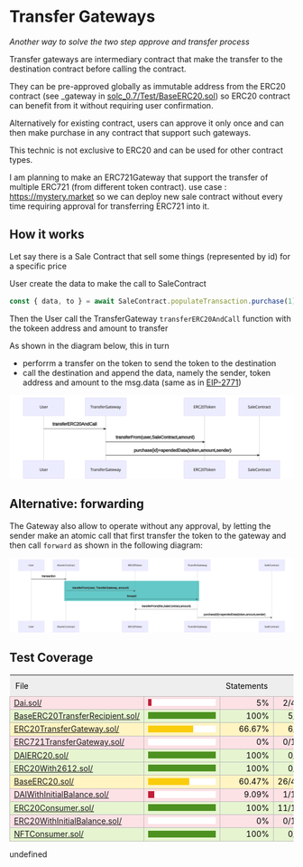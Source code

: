 # Transfer Gateways

_Another way to solve the two step approve and transfer process_

Transfer gateways are intermediary contract that make the transfer to the destination contract before calling the contract.

They can be pre-approved globally as immutable address from the ERC20 contract (see \_gateway in [solc_0.7/Test/BaseERC20.sol](solc_0.7/Test/BaseERC20.sol)) so ERC20 contract can benefit from it without requiring user confirmation.

Alternatively for existing contract, users can approve it only once and can then make purchase in any contract that support such gateways.

This technic is not exclusive to ERC20 and can be used for other contract types.

I am planning to make an ERC721Gateway that support the transfer of multiple ERC721 (from different token contract). use case : https://mystery.market so we can deploy new sale contract without every time requiring approval for transferring ERC721 into it.

## How it works

Let say there is a Sale Contract that sell some things (represented by id) for a specific price

User create the data to make the call to SaleContract

```js
const { data, to } = await SaleContract.populateTransaction.purchase(1);
```

Then the User call the TransferGateway `transferERC20AndCall` function with the tokeen address and amount to transfer

As shown in the diagram below, this in turn

- perforrm a transfer on the token to send the token to the destination
- call the destination and append the data, namely the sender, token address and amount to the msg.data (same as in [EIP-2771](https://eips.ethereum.org/EIPS/eip-2771))

![Diagram](diagram_transferERC20AndCall.svg)

<!--
```
sequenceDiagram
	User->>TransferGateway:transferERC20AndCall
    TransferGateway->>ERC20Token: transferFrom(user,SaleContract,amount)
	TransferGateway->>SaleContract: purchase(id)+apendedData(token,amount,sender)
```
-->

## Alternative: forwarding

The Gateway also allow to operate without any approval, by letting the sender make an atomic call that first transfer the token to the gateway and then call `forward` as shown in the following diagram:

![Diagram](diagram_forward.svg)

<!--
```
sequenceDiagram
	User->>AtomicContract:transaction
    rect rgb(100, 200, 200)
    AtomicContract->>ERC20Token: transferFrom(user, TransferGateway, amount)
    AtomicContract->>TransferGateway:forward
    end
    TransferGateway->>ERC20Token: transferFrom(this,SaleContract,amount)
	TransferGateway->>SaleContract: purchase(id)+apendedData(token,amount,sender)
```
-->
<!--BEGIN_TEST_COVERAGE_SUMMARY-->

## Test Coverage

<table style="border-collapse: collapse;width: 100%; text-align: right;" >
<thead>
<tr style="border-bottom: 1px solid #bbb;">
   <th style="background: #eeeeee; color: black; text-align: left; font-weight: normal; white-space: nowrap; padding: 10px;" data-col="file" data-fmt="html" data-html="true" class="file">File</th>
   <th style="background: #eeeeee; color: black; text-align: left; font-weight: normal; white-space: nowrap; padding: 10px;" data-col="pic" data-type="number" data-fmt="html" data-html="true" class="pic"></th>
   <th style="background: #eeeeee; color: black; text-align: left; font-weight: normal; white-space: nowrap; padding: 10px;" data-col="statements" data-type="number" data-fmt="pct" class="pct">Statements</th>
   <th style="background: #eeeeee; color: black; text-align: left; font-weight: normal; white-space: nowrap; padding: 10px;" data-col="statements_raw" data-type="number" data-fmt="html" class="abs"></th>
   <th style="background: #eeeeee; color: black; text-align: left; font-weight: normal; white-space: nowrap; padding: 10px;" data-col="branches" data-type="number" data-fmt="pct" class="pct">Branches</th>
   <th style="background: #eeeeee; color: black; text-align: left; font-weight: normal; white-space: nowrap; padding: 10px;" data-col="branches_raw" data-type="number" data-fmt="html" class="abs"></th>
   <th style="background: #eeeeee; color: black; text-align: left; font-weight: normal; white-space: nowrap; padding: 10px;" data-col="functions" data-type="number" data-fmt="pct" class="pct">Functions</th>
   <th style="background: #eeeeee; color: black; text-align: left; font-weight: normal; white-space: nowrap; padding: 10px;" data-col="functions_raw" data-type="number" data-fmt="html" class="abs"></th>
   <th style="background: #eeeeee; color: black; text-align: left; font-weight: normal; white-space: nowrap; padding: 10px;" data-col="lines" data-type="number" data-fmt="pct" class="pct">Lines</th>
   <th style="background: #eeeeee; color: black; text-align: left; font-weight: normal; white-space: nowrap; padding: 10px;" data-col="lines_raw" data-type="number" data-fmt="html" class="abs"></th>
</tr>
</thead>
<tbody style="border: 1px solid #bbb;">
<tr style="border-bottom: 1px solid #bbb;">
	<td style="text-align: left; white-space: nowrap; color: black; border-right: 1px solid #bbb; background:#FCE1E5;" class="file low" ><a href="src/solc_0.5.12/Dai.sol">Dai.sol/</a></td>
	<td style="white-space: nowrap; color: black; border-right: 1px solid #bbb; min-width: 120px !important; background:#FCE1E5;" class="pic low"><div style="border-right: none !important; line-height: 0; "><div style="display:inline-block;
  height: 12px; width: 5%; background:#C21F39;"></div><div style="display:inline-block; height: 12px; background: white; width:95%;"></div></div></td>
  <td style="white-space: nowrap; color: black; border-right: 1px solid #bbb; background:#FCE1E5;" class="pct low">5%</td>
  <td style="white-space: nowrap; color: black; border-right: 1px solid #bbb; background:#FCE1E5;" class="abs low">2/40</td>
	<td style="white-space: nowrap; color: black; border-right: 1px solid #bbb; background:#FCE1E5;" class="pct low">0%</td>
  <td style="white-space: nowrap; color: black; border-right: 1px solid #bbb; background:#FCE1E5;" class="abs low">0/26</td>
  <td style="white-space: nowrap; color: black; border-right: 1px solid #bbb; background:#FCE1E5;" class="pct low">6.25%</td>
  <td style="white-space: nowrap; color: black; border-right: 1px solid #bbb; background:#FCE1E5;" class="abs low">1/16</td>
  <td style="white-space: nowrap; color: black; border-right: 1px solid #bbb; background:#FCE1E5;" class="pct low">4.88%</td>
  <td style="white-space: nowrap; color: black; border-right: 1px solid #bbb; background:#FCE1E5;" class="abs low">2/41</td>
</tr>
<tr style="border-bottom: 1px solid #bbb;">
	<td style="text-align: left; white-space: nowrap; color: black; border-right: 1px solid #bbb; background:rgb(230,245,208);" class="file high" ><a href="src/solc_0.7/BaseERC20TransferRecipient.sol">BaseERC20TransferRecipient.sol/</a></td>
	<td style="white-space: nowrap; color: black; border-right: 1px solid #bbb; min-width: 120px !important; background:rgb(230,245,208);" class="pic high"><div style="border-right: none !important; line-height: 0; "><div style="display:inline-block;
  height: 12px; width: 100%; background:rgb(77,146,33);"></div><div style="display:inline-block; height: 12px; background: white; width:0%;"></div></div></td>
  <td style="white-space: nowrap; color: black; border-right: 1px solid #bbb; background:rgb(230,245,208);" class="pct high">100%</td>
  <td style="white-space: nowrap; color: black; border-right: 1px solid #bbb; background:rgb(230,245,208);" class="abs high">5/5</td>
	<td style="white-space: nowrap; color: black; border-right: 1px solid #bbb; background:rgb(230,245,208);" class="pct high">100%</td>
  <td style="white-space: nowrap; color: black; border-right: 1px solid #bbb; background:rgb(230,245,208);" class="abs high">2/2</td>
  <td style="white-space: nowrap; color: black; border-right: 1px solid #bbb; background:rgb(230,245,208);" class="pct high">100%</td>
  <td style="white-space: nowrap; color: black; border-right: 1px solid #bbb; background:rgb(230,245,208);" class="abs high">3/3</td>
  <td style="white-space: nowrap; color: black; border-right: 1px solid #bbb; background:rgb(230,245,208);" class="pct high">100%</td>
  <td style="white-space: nowrap; color: black; border-right: 1px solid #bbb; background:rgb(230,245,208);" class="abs high">6/6</td>
</tr>
<tr style="border-bottom: 1px solid #bbb;">
	<td style="text-align: left; white-space: nowrap; color: black; border-right: 1px solid #bbb; background: #fff4c2;" class="file medium" ><a href="src/solc_0.7/ERC20TransferGateway.sol">ERC20TransferGateway.sol/</a></td>
	<td style="white-space: nowrap; color: black; border-right: 1px solid #bbb; min-width: 120px !important; background: #fff4c2;" class="pic medium"><div style="border-right: none !important; line-height: 0; "><div style="display:inline-block;
  height: 12px; width: 66.67%; background: #f9cd0b;"></div><div style="display:inline-block; height: 12px; background: white; width:33.33%;"></div></div></td>
  <td style="white-space: nowrap; color: black; border-right: 1px solid #bbb; background: #fff4c2;" class="pct medium">66.67%</td>
  <td style="white-space: nowrap; color: black; border-right: 1px solid #bbb; background: #fff4c2;" class="abs medium">6/9</td>
	<td style="white-space: nowrap; color: black; border-right: 1px solid #bbb; background: #fff4c2;" class="pct high">100%</td>
  <td style="white-space: nowrap; color: black; border-right: 1px solid #bbb; background: #fff4c2;" class="abs high">0/0</td>
  <td style="white-space: nowrap; color: black; border-right: 1px solid #bbb; background: #fff4c2;" class="pct medium">75%</td>
  <td style="white-space: nowrap; color: black; border-right: 1px solid #bbb; background: #fff4c2;" class="abs medium">3/4</td>
  <td style="white-space: nowrap; color: black; border-right: 1px solid #bbb; background: #fff4c2;" class="pct medium">66.67%</td>
  <td style="white-space: nowrap; color: black; border-right: 1px solid #bbb; background: #fff4c2;" class="abs medium">6/9</td>
</tr>
<tr style="border-bottom: 1px solid #bbb;">
	<td style="text-align: left; white-space: nowrap; color: black; border-right: 1px solid #bbb; background:#FCE1E5;" class="file low" ><a href="src/solc_0.7/ERC721TransferGateway.sol">ERC721TransferGateway.sol/</a></td>
	<td style="white-space: nowrap; color: black; border-right: 1px solid #bbb; min-width: 120px !important; background:#FCE1E5;" class="pic low"><div style="border-right: none !important; line-height: 0; "><div style="display:inline-block;
  height: 12px; width: 0%; background:#C21F39;"></div><div style="display:inline-block; height: 12px; background: white; width:100%;"></div></div></td>
  <td style="white-space: nowrap; color: black; border-right: 1px solid #bbb; background:#FCE1E5;" class="pct low">0%</td>
  <td style="white-space: nowrap; color: black; border-right: 1px solid #bbb; background:#FCE1E5;" class="abs low">0/13</td>
	<td style="white-space: nowrap; color: black; border-right: 1px solid #bbb; background:#FCE1E5;" class="pct high">100%</td>
  <td style="white-space: nowrap; color: black; border-right: 1px solid #bbb; background:#FCE1E5;" class="abs high">0/0</td>
  <td style="white-space: nowrap; color: black; border-right: 1px solid #bbb; background:#FCE1E5;" class="pct low">0%</td>
  <td style="white-space: nowrap; color: black; border-right: 1px solid #bbb; background:#FCE1E5;" class="abs low">0/4</td>
  <td style="white-space: nowrap; color: black; border-right: 1px solid #bbb; background:#FCE1E5;" class="pct low">0%</td>
  <td style="white-space: nowrap; color: black; border-right: 1px solid #bbb; background:#FCE1E5;" class="abs low">0/13</td>
</tr>
<tr style="border-bottom: 1px solid #bbb;">
	<td style="text-align: left; white-space: nowrap; color: black; border-right: 1px solid #bbb; background:rgb(230,245,208);" class="file high" ><a href="src/solc_0.7/Interfaces/DAIERC20.sol">DAIERC20.sol/</a></td>
	<td style="white-space: nowrap; color: black; border-right: 1px solid #bbb; min-width: 120px !important; background:rgb(230,245,208);" class="pic high"><div style="border-right: none !important; line-height: 0; "><div style="display:inline-block;
  height: 12px; width: 100%; background:rgb(77,146,33);"></div><div style="display:inline-block; height: 12px; background: white; width:0%;"></div></div></td>
  <td style="white-space: nowrap; color: black; border-right: 1px solid #bbb; background:rgb(230,245,208);" class="pct high">100%</td>
  <td style="white-space: nowrap; color: black; border-right: 1px solid #bbb; background:rgb(230,245,208);" class="abs high">0/0</td>
	<td style="white-space: nowrap; color: black; border-right: 1px solid #bbb; background:rgb(230,245,208);" class="pct high">100%</td>
  <td style="white-space: nowrap; color: black; border-right: 1px solid #bbb; background:rgb(230,245,208);" class="abs high">0/0</td>
  <td style="white-space: nowrap; color: black; border-right: 1px solid #bbb; background:rgb(230,245,208);" class="pct high">100%</td>
  <td style="white-space: nowrap; color: black; border-right: 1px solid #bbb; background:rgb(230,245,208);" class="abs high">0/0</td>
  <td style="white-space: nowrap; color: black; border-right: 1px solid #bbb; background:rgb(230,245,208);" class="pct high">100%</td>
  <td style="white-space: nowrap; color: black; border-right: 1px solid #bbb; background:rgb(230,245,208);" class="abs high">0/0</td>
</tr>
<tr style="border-bottom: 1px solid #bbb;">
	<td style="text-align: left; white-space: nowrap; color: black; border-right: 1px solid #bbb; background:rgb(230,245,208);" class="file high" ><a href="src/solc_0.7/Interfaces/ERC20With2612.sol">ERC20With2612.sol/</a></td>
	<td style="white-space: nowrap; color: black; border-right: 1px solid #bbb; min-width: 120px !important; background:rgb(230,245,208);" class="pic high"><div style="border-right: none !important; line-height: 0; "><div style="display:inline-block;
  height: 12px; width: 100%; background:rgb(77,146,33);"></div><div style="display:inline-block; height: 12px; background: white; width:0%;"></div></div></td>
  <td style="white-space: nowrap; color: black; border-right: 1px solid #bbb; background:rgb(230,245,208);" class="pct high">100%</td>
  <td style="white-space: nowrap; color: black; border-right: 1px solid #bbb; background:rgb(230,245,208);" class="abs high">0/0</td>
	<td style="white-space: nowrap; color: black; border-right: 1px solid #bbb; background:rgb(230,245,208);" class="pct high">100%</td>
  <td style="white-space: nowrap; color: black; border-right: 1px solid #bbb; background:rgb(230,245,208);" class="abs high">0/0</td>
  <td style="white-space: nowrap; color: black; border-right: 1px solid #bbb; background:rgb(230,245,208);" class="pct high">100%</td>
  <td style="white-space: nowrap; color: black; border-right: 1px solid #bbb; background:rgb(230,245,208);" class="abs high">0/0</td>
  <td style="white-space: nowrap; color: black; border-right: 1px solid #bbb; background:rgb(230,245,208);" class="pct high">100%</td>
  <td style="white-space: nowrap; color: black; border-right: 1px solid #bbb; background:rgb(230,245,208);" class="abs high">0/0</td>
</tr>
<tr style="border-bottom: 1px solid #bbb;">
	<td style="text-align: left; white-space: nowrap; color: black; border-right: 1px solid #bbb; background: #fff4c2;" class="file medium" ><a href="src/solc_0.7/Test/BaseERC20.sol">BaseERC20.sol/</a></td>
	<td style="white-space: nowrap; color: black; border-right: 1px solid #bbb; min-width: 120px !important; background: #fff4c2;" class="pic medium"><div style="border-right: none !important; line-height: 0; "><div style="display:inline-block;
  height: 12px; width: 60.47%; background: #f9cd0b;"></div><div style="display:inline-block; height: 12px; background: white; width:39.53%;"></div></div></td>
  <td style="white-space: nowrap; color: black; border-right: 1px solid #bbb; background: #fff4c2;" class="pct medium">60.47%</td>
  <td style="white-space: nowrap; color: black; border-right: 1px solid #bbb; background: #fff4c2;" class="abs medium">26/43</td>
	<td style="white-space: nowrap; color: black; border-right: 1px solid #bbb; background: #fff4c2;" class="pct low">45.83%</td>
  <td style="white-space: nowrap; color: black; border-right: 1px solid #bbb; background: #fff4c2;" class="abs low">11/24</td>
  <td style="white-space: nowrap; color: black; border-right: 1px solid #bbb; background: #fff4c2;" class="pct low">40%</td>
  <td style="white-space: nowrap; color: black; border-right: 1px solid #bbb; background: #fff4c2;" class="abs low">4/10</td>
  <td style="white-space: nowrap; color: black; border-right: 1px solid #bbb; background: #fff4c2;" class="pct medium">60.47%</td>
  <td style="white-space: nowrap; color: black; border-right: 1px solid #bbb; background: #fff4c2;" class="abs medium">26/43</td>
</tr>
<tr style="border-bottom: 1px solid #bbb;">
	<td style="text-align: left; white-space: nowrap; color: black; border-right: 1px solid #bbb; background:#FCE1E5;" class="file low" ><a href="src/solc_0.7/Test/DAIWithInitialBalance.sol">DAIWithInitialBalance.sol/</a></td>
	<td style="white-space: nowrap; color: black; border-right: 1px solid #bbb; min-width: 120px !important; background:#FCE1E5;" class="pic low"><div style="border-right: none !important; line-height: 0; "><div style="display:inline-block;
  height: 12px; width: 9.09%; background:#C21F39;"></div><div style="display:inline-block; height: 12px; background: white; width:90.91%;"></div></div></td>
  <td style="white-space: nowrap; color: black; border-right: 1px solid #bbb; background:#FCE1E5;" class="pct low">9.09%</td>
  <td style="white-space: nowrap; color: black; border-right: 1px solid #bbb; background:#FCE1E5;" class="abs low">1/11</td>
	<td style="white-space: nowrap; color: black; border-right: 1px solid #bbb; background:#FCE1E5;" class="pct low">0%</td>
  <td style="white-space: nowrap; color: black; border-right: 1px solid #bbb; background:#FCE1E5;" class="abs low">0/8</td>
  <td style="white-space: nowrap; color: black; border-right: 1px solid #bbb; background:#FCE1E5;" class="pct low">25%</td>
  <td style="white-space: nowrap; color: black; border-right: 1px solid #bbb; background:#FCE1E5;" class="abs low">1/4</td>
  <td style="white-space: nowrap; color: black; border-right: 1px solid #bbb; background:#FCE1E5;" class="pct low">9.09%</td>
  <td style="white-space: nowrap; color: black; border-right: 1px solid #bbb; background:#FCE1E5;" class="abs low">1/11</td>
</tr>
<tr style="border-bottom: 1px solid #bbb;">
	<td style="text-align: left; white-space: nowrap; color: black; border-right: 1px solid #bbb; background:rgb(230,245,208);" class="file high" ><a href="src/solc_0.7/Test/ERC20Consumer.sol">ERC20Consumer.sol/</a></td>
	<td style="white-space: nowrap; color: black; border-right: 1px solid #bbb; min-width: 120px !important; background:rgb(230,245,208);" class="pic high"><div style="border-right: none !important; line-height: 0; "><div style="display:inline-block;
  height: 12px; width: 100%; background:rgb(77,146,33);"></div><div style="display:inline-block; height: 12px; background: white; width:0%;"></div></div></td>
  <td style="white-space: nowrap; color: black; border-right: 1px solid #bbb; background:rgb(230,245,208);" class="pct high">100%</td>
  <td style="white-space: nowrap; color: black; border-right: 1px solid #bbb; background:rgb(230,245,208);" class="abs high">11/11</td>
	<td style="white-space: nowrap; color: black; border-right: 1px solid #bbb; background:rgb(230,245,208);" class="pct medium">75%</td>
  <td style="white-space: nowrap; color: black; border-right: 1px solid #bbb; background:rgb(230,245,208);" class="abs medium">6/8</td>
  <td style="white-space: nowrap; color: black; border-right: 1px solid #bbb; background:rgb(230,245,208);" class="pct high">100%</td>
  <td style="white-space: nowrap; color: black; border-right: 1px solid #bbb; background:rgb(230,245,208);" class="abs high">3/3</td>
  <td style="white-space: nowrap; color: black; border-right: 1px solid #bbb; background:rgb(230,245,208);" class="pct high">100%</td>
  <td style="white-space: nowrap; color: black; border-right: 1px solid #bbb; background:rgb(230,245,208);" class="abs high">11/11</td>
</tr>
<tr style="border-bottom: 1px solid #bbb;">
	<td style="text-align: left; white-space: nowrap; color: black; border-right: 1px solid #bbb; background:#FCE1E5;" class="file low" ><a href="src/solc_0.7/Test/ERC20WithInitialBalance.sol">ERC20WithInitialBalance.sol/</a></td>
	<td style="white-space: nowrap; color: black; border-right: 1px solid #bbb; min-width: 120px !important; background:#FCE1E5;" class="pic low"><div style="border-right: none !important; line-height: 0; "><div style="display:inline-block;
  height: 12px; width: 0%; background:#C21F39;"></div><div style="display:inline-block; height: 12px; background: white; width:100%;"></div></div></td>
  <td style="white-space: nowrap; color: black; border-right: 1px solid #bbb; background:#FCE1E5;" class="pct low">0%</td>
  <td style="white-space: nowrap; color: black; border-right: 1px solid #bbb; background:#FCE1E5;" class="abs low">0/11</td>
	<td style="white-space: nowrap; color: black; border-right: 1px solid #bbb; background:#FCE1E5;" class="pct low">0%</td>
  <td style="white-space: nowrap; color: black; border-right: 1px solid #bbb; background:#FCE1E5;" class="abs low">0/6</td>
  <td style="white-space: nowrap; color: black; border-right: 1px solid #bbb; background:#FCE1E5;" class="pct low">0%</td>
  <td style="white-space: nowrap; color: black; border-right: 1px solid #bbb; background:#FCE1E5;" class="abs low">0/4</td>
  <td style="white-space: nowrap; color: black; border-right: 1px solid #bbb; background:#FCE1E5;" class="pct low">0%</td>
  <td style="white-space: nowrap; color: black; border-right: 1px solid #bbb; background:#FCE1E5;" class="abs low">0/11</td>
</tr>
<tr style="border-bottom: 1px solid #bbb;">
	<td style="text-align: left; white-space: nowrap; color: black; border-right: 1px solid #bbb; background:rgb(230,245,208);" class="file high" ><a href="src/solc_0.7/Test/NFTConsumer.sol">NFTConsumer.sol/</a></td>
	<td style="white-space: nowrap; color: black; border-right: 1px solid #bbb; min-width: 120px !important; background:rgb(230,245,208);" class="pic high"><div style="border-right: none !important; line-height: 0; "><div style="display:inline-block;
  height: 12px; width: 100%; background:rgb(77,146,33);"></div><div style="display:inline-block; height: 12px; background: white; width:0%;"></div></div></td>
  <td style="white-space: nowrap; color: black; border-right: 1px solid #bbb; background:rgb(230,245,208);" class="pct high">100%</td>
  <td style="white-space: nowrap; color: black; border-right: 1px solid #bbb; background:rgb(230,245,208);" class="abs high">0/0</td>
	<td style="white-space: nowrap; color: black; border-right: 1px solid #bbb; background:rgb(230,245,208);" class="pct high">100%</td>
  <td style="white-space: nowrap; color: black; border-right: 1px solid #bbb; background:rgb(230,245,208);" class="abs high">0/0</td>
  <td style="white-space: nowrap; color: black; border-right: 1px solid #bbb; background:rgb(230,245,208);" class="pct high">100%</td>
  <td style="white-space: nowrap; color: black; border-right: 1px solid #bbb; background:rgb(230,245,208);" class="abs high">0/0</td>
  <td style="white-space: nowrap; color: black; border-right: 1px solid #bbb; background:rgb(230,245,208);" class="pct high">100%</td>
  <td style="white-space: nowrap; color: black; border-right: 1px solid #bbb; background:rgb(230,245,208);" class="abs high">0/0</td>
</tr>
</tbody>
</table>

<!--END_TEST_COVERAGE_SUMMARY-->undefined
